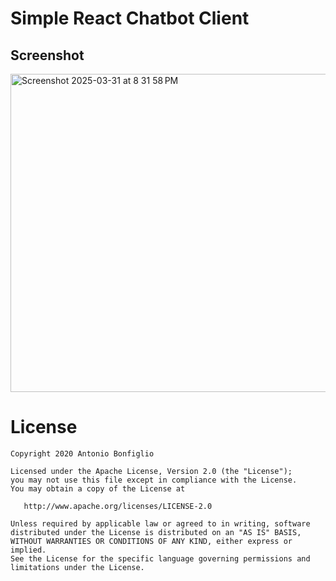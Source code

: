 # Simple React Chatbot Client


## Screenshot
<img width="509" alt="Screenshot 2025-03-31 at 8 31 58 PM" src="https://github.com/user-attachments/assets/e4aa70d5-55ee-4f50-a44f-85286026d47d" />



# License

```
Copyright 2020 Antonio Bonfiglio

Licensed under the Apache License, Version 2.0 (the "License");
you may not use this file except in compliance with the License.
You may obtain a copy of the License at

   http://www.apache.org/licenses/LICENSE-2.0

Unless required by applicable law or agreed to in writing, software
distributed under the License is distributed on an "AS IS" BASIS,
WITHOUT WARRANTIES OR CONDITIONS OF ANY KIND, either express or implied.
See the License for the specific language governing permissions and
limitations under the License.
```
